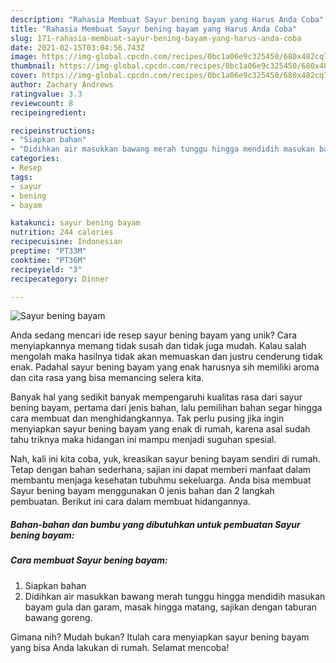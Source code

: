 ```yaml
---
description: "Rahasia Membuat Sayur bening bayam yang Harus Anda Coba"
title: "Rahasia Membuat Sayur bening bayam yang Harus Anda Coba"
slug: 171-rahasia-membuat-sayur-bening-bayam-yang-harus-anda-coba
date: 2021-02-15T03:04:56.743Z
image: https://img-global.cpcdn.com/recipes/0bc1a06e9c325450/680x482cq70/sayur-bening-bayam-foto-resep-utama.jpg
thumbnail: https://img-global.cpcdn.com/recipes/0bc1a06e9c325450/680x482cq70/sayur-bening-bayam-foto-resep-utama.jpg
cover: https://img-global.cpcdn.com/recipes/0bc1a06e9c325450/680x482cq70/sayur-bening-bayam-foto-resep-utama.jpg
author: Zachary Andrews
ratingvalue: 3.3
reviewcount: 8
recipeingredient:

recipeinstructions:
- "Siapkan bahan"
- "Didihkan air masukkan bawang merah tunggu hingga mendidih masukan bayam gula dan garam, masak hingga matang, sajikan dengan taburan bawang goreng."
categories:
- Resep
tags:
- sayur
- bening
- bayam

katakunci: sayur bening bayam 
nutrition: 244 calories
recipecuisine: Indonesian
preptime: "PT33M"
cooktime: "PT36M"
recipeyield: "3"
recipecategory: Dinner

---
```



![Sayur bening bayam](https://img-global.cpcdn.com/recipes/0bc1a06e9c325450/680x482cq70/sayur-bening-bayam-foto-resep-utama.jpg)

Anda sedang mencari ide resep sayur bening bayam yang unik? Cara menyiapkannya memang tidak susah dan tidak juga mudah. Kalau salah mengolah maka hasilnya tidak akan memuaskan dan justru cenderung tidak enak. Padahal sayur bening bayam yang enak harusnya sih memiliki aroma dan cita rasa yang bisa memancing selera kita.



Banyak hal yang sedikit banyak mempengaruhi kualitas rasa dari sayur bening bayam, pertama dari jenis bahan, lalu pemilihan bahan segar hingga cara membuat dan menghidangkannya. Tak perlu pusing jika ingin menyiapkan sayur bening bayam yang enak di rumah, karena asal sudah tahu triknya maka hidangan ini mampu menjadi suguhan spesial.


Nah, kali ini kita coba, yuk, kreasikan sayur bening bayam sendiri di rumah. Tetap dengan bahan sederhana, sajian ini dapat memberi manfaat dalam membantu menjaga kesehatan tubuhmu sekeluarga. Anda bisa membuat Sayur bening bayam menggunakan 0 jenis bahan dan 2 langkah pembuatan. Berikut ini cara dalam membuat hidangannya.

<!--inarticleads1-->

##### Bahan-bahan dan bumbu yang dibutuhkan untuk pembuatan Sayur bening bayam:





<!--inarticleads2-->

##### Cara membuat Sayur bening bayam:

1. Siapkan bahan
1. Didihkan air masukkan bawang merah tunggu hingga mendidih masukan bayam gula dan garam, masak hingga matang, sajikan dengan taburan bawang goreng.




Gimana nih? Mudah bukan? Itulah cara menyiapkan sayur bening bayam yang bisa Anda lakukan di rumah. Selamat mencoba!
